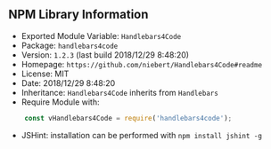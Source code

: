 ## NPM Library Information
* Exported Module Variable: `Handlebars4Code`
* Package:  `handlebars4code`
* Version:  `1.2.3`   (last build 2018/12/29 8:48:20)
* Homepage: `https://github.com/niebert/Handlebars4Code#readme`
* License:  MIT
* Date:     2018/12/29 8:48:20
* Inheritance: `Handlebars4Code` inherits from `Handlebars`
* Require Module with:
```javascript
    const vHandlebars4Code = require('handlebars4code');
```
* JSHint: installation can be performed with `npm install jshint -g`
